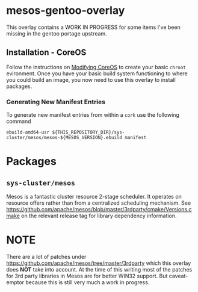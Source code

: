 # mesos-gentoo-overlay
This overlay contains a WORK IN PROGRESS for some items I've been missing in the gentoo portage upstream.

## Installation - CoreOS
Follow the instructions on [Modifying CoreOS](https://coreos.com/os/docs/latest/sdk-modifying-coreos.html) to create your basic `chroot` evironment. Once you have your basic build system functioning to where you could build an image, you now need to use this overlay to install packages. 

### Generating New Manifest Entries
To generate new manifest entries from within a `cork` use the following command

```
ebuild-amd64-usr ${THIS_REPOSITORY_DIR}/sys-cluster/mesos/mesos-${MESOS_VERSION}.ebuild manifest
```

# Packages
## `sys-cluster/mesos`
Mesos is a fantastic cluster resource 2-stage scheduler. It operates on resource offers rather than from a centralized scheduling mechanism. See https://github.com/apache/mesos/blob/master/3rdparty/cmake/Versions.cmake on the relevant release tag for library dependency information.

# NOTE
There are a lot of patches under https://github.com/apache/mesos/tree/master/3rdparty which this overlay does **NOT** take into account. At the time of this writing most of the patches for 3rd party libraries in Mesos are for better WIN32 support. But caveat-emptor because this is still very much a work in progress.
